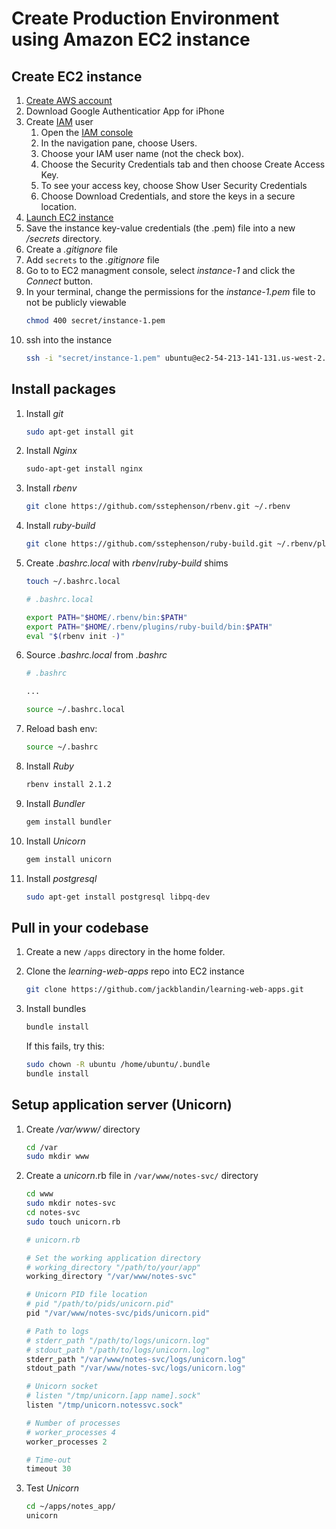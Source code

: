 # Create Production Environment using Amazon EC2 instance

## Create EC2 instance
1. [Create AWS account](http://docs.aws.amazon.com/cli/latest/userguide/cli-chap-getting-set-up.html#cli-signup)
1. Download Google Authenticatior App for iPhone
1. Create [IAM](https://aws.amazon.com/iam/) user
    1. Open the [IAM console](https://console.aws.amazon.com/iam/home?#home)
    1. In the navigation pane, choose Users.
    1. Choose your IAM user name (not the check box).
    1. Choose the Security Credentials tab and then choose Create Access Key.
    1. To see your access key, choose Show User Security Credentials
    1. Choose Download Credentials, and store the keys in a secure location.
1. [Launch EC2 instance](https://us-west-2.console.aws.amazon.com/quickstart/vm/home?region=us-west-2)
1. Save the instance key-value credentials (the .pem) file into a new */secrets* directory.
1. Create a *.gitignore* file
1. Add `secrets` to the *.gitignore* file
1. Go to to EC2 managment console, select *instance-1* and click the *Connect* button.
1. In your terminal, change the permissions for the *instance-1.pem* file to not be publicly viewable  
    ```bash
    chmod 400 secret/instance-1.pem
    ```
1. ssh into the instance  
    ```bash
    ssh -i "secret/instance-1.pem" ubuntu@ec2-54-213-141-131.us-west-2.compute.amazonaws.com
    ```

## Install packages
1. Install *git*  
    ```bash
    sudo apt-get install git
    ```
1. Install *Nginx*  
    ```bash
    sudo-apt-get install nginx
    ```
1. Install *rbenv*  
    ```bash
    git clone https://github.com/sstephenson/rbenv.git ~/.rbenv
    ```
1. Install *ruby-build*  
    ```bash
    git clone https://github.com/sstephenson/ruby-build.git ~/.rbenv/plugins/ruby-build
    ```
1. Create *.bashrc.local* with *rbenv*/*ruby-build* shims  
    ```bash
    touch ~/.bashrc.local
    ```
    ```bash
    # .bashrc.local

    export PATH="$HOME/.rbenv/bin:$PATH"
    export PATH="$HOME/.rbenv/plugins/ruby-build/bin:$PATH"
    eval "$(rbenv init -)"
    ```
1. Source *.bashrc.local* from *.bashrc*  
    ```bash
    # .bashrc

    ...

    source ~/.bashrc.local
    ```
1. Reload bash env:  
    ```bash
    source ~/.bashrc
    ```
1. Install *Ruby*  
    ```bash
    rbenv install 2.1.2
    ```
1. Install *Bundler*  
    ```bash
    gem install bundler
    ``` 
1. Install *Unicorn*  
    ```bash
    gem install unicorn
    ```
1. Install *postgresql*  
    ```bash
    sudo apt-get install postgresql libpq-dev
    ```

## Pull in your codebase
1. Create a new `/apps` directory in the home folder.
1. Clone the *learning-web-apps* repo into EC2 instance  
    ```bash
    git clone https://github.com/jackblandin/learning-web-apps.git
    ```
1. Install bundles  
    ```bash
    bundle install
    ```

    If this fails, try this:
    ```bash
    sudo chown -R ubuntu /home/ubuntu/.bundle
    bundle install
    ```

## Setup application server (Unicorn)
1. Create */var/www/* directory  
    ```bash
    cd /var
    sudo mkdir www
    ```
1. Create a *unicorn*.rb file in `/var/www/notes-svc/` directory  
    ```bash
    cd www
    sudo mkdir notes-svc
    cd notes-svc
    sudo touch unicorn.rb
    ```
    ```rb
    # unicorn.rb

    # Set the working application directory
    # working_directory "/path/to/your/app"
    working_directory "/var/www/notes-svc"

    # Unicorn PID file location
    # pid "/path/to/pids/unicorn.pid"
    pid "/var/www/notes-svc/pids/unicorn.pid"

    # Path to logs
    # stderr_path "/path/to/logs/unicorn.log"
    # stdout_path "/path/to/logs/unicorn.log"
    stderr_path "/var/www/notes-svc/logs/unicorn.log"
    stdout_path "/var/www/notes-svc/logs/unicorn.log"

    # Unicorn socket
    # listen "/tmp/unicorn.[app name].sock"
    listen "/tmp/unicorn.notessvc.sock"

    # Number of processes
    # worker_processes 4
    worker_processes 2

    # Time-out
    timeout 30
    ```
1. Test *Unicorn*  
    ```bash
    cd ~/apps/notes_app/
    unicorn
    ```
